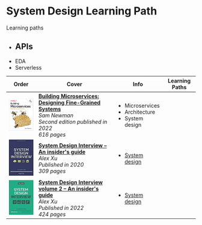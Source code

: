 # System Design Learning Path

Learning paths
- APIs
  - 
- EDA
- Serverless

| Order                                                 | Cover                                                                                                                                                                                                         | Info                                                                        | Learning Paths |
| ---                                                   | ---                                                                                                                                                                                                           | ---                                                                         | ---            |
| ![img](/assets/images/building-microservices.jpeg)    | [**Building Microservices: Designing Fine-Grained Systems**](https://learning.oreilly.com/library/view/-/9781492034018/) <br> *Sam Newman* <br> *Second edition published in 2022* <br> *616 pages*           | <ul><li>Microservices</li><li> Architecture</li><li>System design</li></ul> |                |
| ![img](/assets/images/system-design-interview.jpeg)   | [**System Design Interview – An insider's guide**](https://www.goodreads.com/book/show/54617137-system-design-interview) <br> *Alex Xu* <br> *Published in 2020* <br> *309 pages*                             | <ul><li>[System design](./paths/system-design.md)</li></ul>                 |                |
| ![img](/assets/images/system-design-interview-2.jpeg) | [**System Design Interview volume 2 – An insider's guide**](https://www.goodreads.com/book/show/60631342-system-design-interview-an-insider-s-guide) <br> *Alex Xu* <br> *Published in 2022* <br> *424 pages* | <ul><li>[System design](./paths/system-design.md)</li></ul>                 |                |

